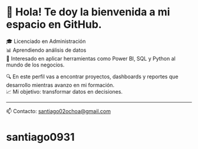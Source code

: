# 👋 Hola! Te doy la bienvenida a mi espacio en GitHub.

🎓 Licenciado en Administración  
📊 Aprendiendo análisis de datos  
💼 Interesado en aplicar herramientas como Power BI, SQL y Python al mundo de los negocios.  

🔍 En este perfil vas a encontrar proyectos, dashboards y reportes que desarrollo mientras avanzo en mi formación.  
📈 Mi objetivo: transformar datos en decisiones.

---

📫 Contacto: santiago02ochoa@gmail.com
# santiago0931
